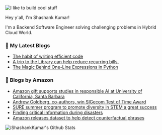 ![I like to build cool stuff](https://res.cloudinary.com/dt8g3rhcy/image/upload/v1595929574/i_like_to_build_cool_shit._1_nzbwjh.png)

Hey y'all, I'm Shashank Kumar! 

I'm a Backend Software Engineer solving challenging problems in Hybrid Cloud World.

### 📕 My Latest Blogs
<!-- BLOG-POST-LIST:START -->
- [The habit of writing efficient code](https://medium.com/@ishashankkumar/the-habit-of-writing-efficient-code-153b05f04269?source=rss-d24dda280d5f------2)
- [A trip to the Library can help reduce recurring bills.](https://medium.com/swlh/a-trip-to-the-library-can-help-reduce-recurring-bills-23bca495cdf5?source=rss-d24dda280d5f------2)
- [The Magic Behind One-Line Expressions in Python](https://medium.com/swlh/the-magic-behind-one-line-expressions-in-python-816c10180c5c?source=rss-d24dda280d5f------2)
<!-- BLOG-POST-LIST:END -->

### 📕 Blogs by Amazon
<!-- AMAZON-BLOG-POST-LIST:START -->
- [Amazon gift supports studies in responsible AI at University of California, Santa Barbara](https://www.amazon.science/academic-engagements/amazon-gift-supports-studies-in-responsible-ai-at-university-of-california-santa-barbara)
- [Andrew Goldberg, co-authors, win SIGecom Test of Time Award](https://www.amazon.science/latest-news/andrew-goldberg-co-authors-win-sigecom-test-of-time-award)
- [SURE summer program to promote diversity in STEM a great success](https://www.amazon.science/academic-engagements/sure-summer-program-to-promote-diversity-in-stem-a-great-success)
- [Finding critical information during disasters](https://www.amazon.science/research-awards/success-stories/finding-critical-information-during-disasters)
- [Amazon releases dataset to help detect counterfactual phrases](https://www.amazon.science/blog/amazon-releases-dataset-to-help-detect-counterfactual-phrases)
<!-- AMAZON-BLOG-POST-LIST:END -->



<img align="center" alt="iShashankKumar's Github Stats" src="https://github-readme-stats.vercel.app/api?username=ishashankkumar&show_icons=true&hide_border=true" />
